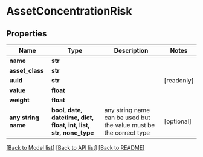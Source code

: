 # AssetConcentrationRisk


## Properties
Name | Type | Description | Notes
------------ | ------------- | ------------- | -------------
**name** | **str** |  | 
**asset_class** | **str** |  | 
**uuid** | **str** |  | [readonly] 
**value** | **float** |  | 
**weight** | **float** |  | 
**any string name** | **bool, date, datetime, dict, float, int, list, str, none_type** | any string name can be used but the value must be the correct type | [optional]

[[Back to Model list]](../README.md#documentation-for-models) [[Back to API list]](../README.md#documentation-for-api-endpoints) [[Back to README]](../README.md)


